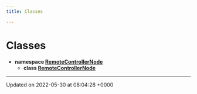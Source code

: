 ```yaml
---
title: Classes

---
```


# Classes




* **namespace [RemoteControllerNode](/medusa_base/api/markdown/medusa_addons/remote_controller/Namespaces/namespaceRemoteControllerNode/)** 
    * **class [RemoteControllerNode](/medusa_base/api/markdown/medusa_addons/remote_controller/Classes/classRemoteControllerNode_1_1RemoteControllerNode/)** 



-------------------------------

Updated on 2022-05-30 at 08:04:28 +0000
